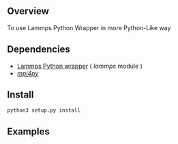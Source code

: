 ## Overview

To use Lammps Python Wrapper in more Python-Like way

## Dependencies

* [Lammps Python wrapper](http://lammps.sandia.gov/doc/Section_python.html) ( *lammps* module )
* [*mpi4py*](http://pythonhosted.org/mpi4py/)

## Install

```
python3 setup.py install
```

## Examples
